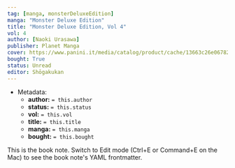 ```yaml
---
tag: [manga, monsterDeluxeEdition]
manga: "Monster Deluxe Edition"
title: "Monster Deluxe Edition, Vol 4"
vol: 4
author: [Naoki Urasawa]
publisher: Planet Manga
cover: https://www.panini.it/media/catalog/product/cache/13663c26e06782c6b72cb4ce7e6046f4/m/m/mmons001isbnr4_0_qeuokqzipb4pvejp.jpg
bought: True
status: Unread
editor: Shōgakukan
---
```



- Metadata:
	- **author:** `= this.author`
	- **status:** `= this.status`
	- **vol:** `= this.vol`
	- **title:** `= this.title`
	- **manga:** `= this.manga`
	- **bought:** `= this.bought`

This is the book note. Switch to Edit mode (Ctrl+E or Command+E on the Mac) to see the book note's YAML frontmatter.